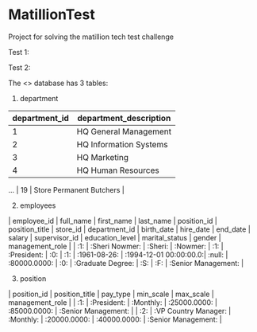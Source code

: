 # MatillionTest
Project for solving the matillion tech test challenge

Test 1:

Test 2:

The <<foodmart>> database has 3 tables:

1. department
  
| department_id  |   department_description   |
|----------------|----------------------------|
|        1       |   HQ General Management    |
|        2       |   HQ Information Systems   |
|        3       |         HQ Marketing       |
|        4       |     HQ Human Resources     |
... 
|        19      |  Store Permanent Butchers  | 

2. employees

| employee_id  |    full_name   | first_name | last_name | position_id | position_title | store_id | department_id |   birth_date  |       hire_date        | end_date |    salary    | supervisor_id |  education_level  | marital_status | gender | management_role     | 
|      :1:     | :Sheri Nowmer: |  :Sheri:   | :Nowmer:  |     :1:     |  :President:   |    :0:   |       :1:     |     :1961-08-26:      | :1994-12-01 00:00:00.0:|   :null: | :80000.0000: |      :0:      | :Graduate Degree: |       :S:      |   :F:  | :Senior Management: |


3. position

| position_id  |    position_title    | pay_type  |   min_scale  |  max_scale   |   management_role   |
|      :1:     |      :President:     | :Monthly: | :25000.0000: | :85000.0000: | :Senior Management: |
|      :2:     | :VP Country Manager: | :Monthly: | :20000.0000: | :40000.0000: | :Senior Management: |

